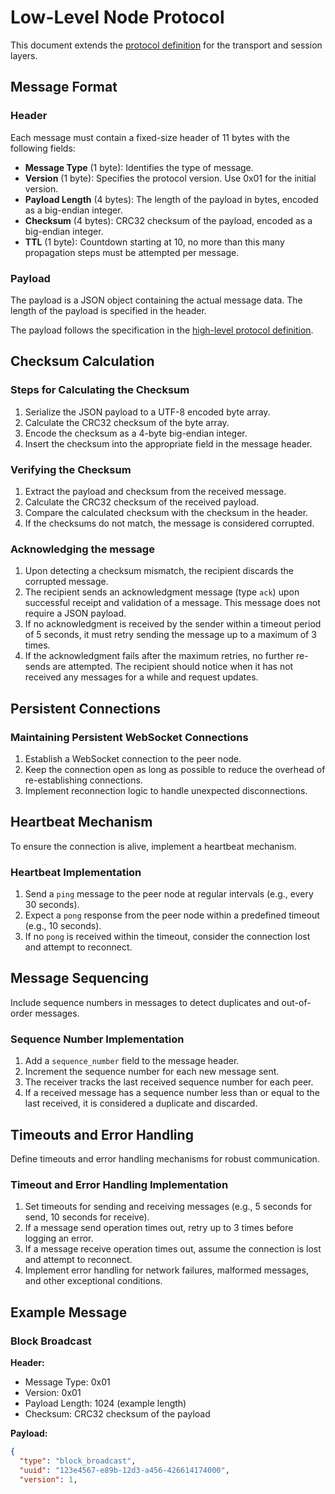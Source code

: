 # Low-Level Node Protocol

This document extends the [protocol definition](protocol.md) for the transport and session layers.

## Message Format

### Header

Each message must contain a fixed-size header of 11 bytes with the following fields:

- **Message Type** (1 byte): Identifies the type of message.
- **Version** (1 byte): Specifies the protocol version. Use 0x01 for the initial version.
- **Payload Length** (4 bytes): The length of the payload in bytes, encoded as a big-endian integer.
- **Checksum** (4 bytes): CRC32 checksum of the payload, encoded as a big-endian integer.
- **TTL** (1 byte): Countdown starting at 10, no more than this many propagation steps must be attempted per message.

### Payload

The payload is a JSON object containing the actual message data. The length of the payload is specified in the header.

The payload follows the specification in the [high-level protocol definition](protocol.md).

## Checksum Calculation

### Steps for Calculating the Checksum

1. Serialize the JSON payload to a UTF-8 encoded byte array.
2. Calculate the CRC32 checksum of the byte array.
3. Encode the checksum as a 4-byte big-endian integer.
4. Insert the checksum into the appropriate field in the message header.

### Verifying the Checksum

1. Extract the payload and checksum from the received message.
2. Calculate the CRC32 checksum of the received payload.
3. Compare the calculated checksum with the checksum in the header.
4. If the checksums do not match, the message is considered corrupted.

### Acknowledging the message

1. Upon detecting a checksum mismatch, the recipient discards the corrupted message.
2. The recipient sends an acknowledgment message (type `ack`) upon successful receipt and validation of a message. This message does not require a JSON payload.
3. If no acknowledgment is received by the sender within a timeout period of 5 seconds, it must retry sending the message up to a maximum of 3 times.
4. If the acknowledgment fails after the maximum retries, no further re-sends are attempted. The recipient should notice when it has not received any messages for a while and request updates.

## Persistent Connections



### Maintaining Persistent WebSocket Connections

1. Establish a WebSocket connection to the peer node.
2. Keep the connection open as long as possible to reduce the overhead of re-establishing connections.
3. Implement reconnection logic to handle unexpected disconnections.

## Heartbeat Mechanism

To ensure the connection is alive, implement a heartbeat mechanism.

### Heartbeat Implementation

1. Send a `ping` message to the peer node at regular intervals (e.g., every 30 seconds).
2. Expect a `pong` response from the peer node within a predefined timeout (e.g., 10 seconds).
3. If no `pong` is received within the timeout, consider the connection lost and attempt to reconnect.

## Message Sequencing

Include sequence numbers in messages to detect duplicates and out-of-order messages.

### Sequence Number Implementation

1. Add a `sequence_number` field to the message header.
2. Increment the sequence number for each new message sent.
3. The receiver tracks the last received sequence number for each peer.
4. If a received message has a sequence number less than or equal to the last received, it is considered a duplicate and discarded.

## Timeouts and Error Handling

Define timeouts and error handling mechanisms for robust communication.

### Timeout and Error Handling Implementation

1. Set timeouts for sending and receiving messages (e.g., 5 seconds for send, 10 seconds for receive).
2. If a message send operation times out, retry up to 3 times before logging an error.
3. If a message receive operation times out, assume the connection is lost and attempt to reconnect.
4. Implement error handling for network failures, malformed messages, and other exceptional conditions.

## Example Message

### Block Broadcast

**Header:**

- Message Type: 0x01
- Version: 0x01
- Payload Length: 1024 (example length)
- Checksum: CRC32 checksum of the payload

**Payload:**

```json
{
  "type": "block_broadcast",
  "uuid": "123e4567-e89b-12d3-a456-426614174000",
  "version": 1,
 
